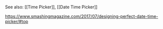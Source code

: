 See also: [[Time Picker]], [[Date Time Picker]]

https://www.smashingmagazine.com/2017/07/designing-perfect-date-time-picker/#top 